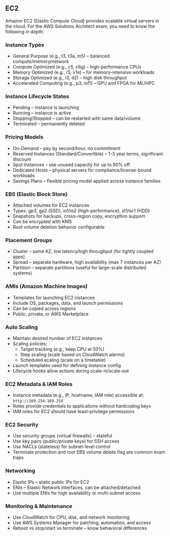 ## EC2

Amazon EC2 (Elastic Compute Cloud) provides scalable virtual servers in the cloud. For the AWS Solutions Architect exam, you need to know the following in depth:

### Instance Types
* General Purpose (e.g., t3, t3a, m5) – balanced compute/memory/network
* Compute Optimized (e.g., c5, c6g) – high-performance CPUs
* Memory Optimized (e.g., r5, x1e) – for memory-intensive workloads
* Storage Optimized (e.g., i3, d2) – high disk throughput
* Accelerated Computing (e.g., p3, inf1) – GPU and FPGA for ML/HPC

### Instance Lifecycle States
* Pending – instance is launching
* Running – instance is active
* Stopping/Stopped – can be restarted with same data/volume
* Terminated – permanently deleted

### Pricing Models
* On-Demand – pay by second/hour, no commitment
* Reserved Instances (Standard/Convertible) – 1-3 year terms, significant discount
* Spot Instances – use unused capacity for up to 90% off
* Dedicated Hosts – physical servers for compliance/license-bound workloads
* Savings Plans – flexible pricing model applied across instance families

### EBS (Elastic Block Store)
* Attached volumes for EC2 instances
* Types: gp3, gp2 (SSD), io1/io2 (high-performance), st1/sc1 (HDD)
* Snapshots for backups, cross-region copy, encryption support
* Can be encrypted with KMS
* Root volume deletion behavior configurable

### Placement Groups
* Cluster – same AZ, low latency/high throughput (for tightly coupled apps)
* Spread – separate hardware, high availability (max 7 instances per AZ)
* Partition – separate partitions (useful for large-scale distributed systems)

### AMIs (Amazon Machine Images)
* Templates for launching EC2 instances
* Include OS, packages, data, and launch permissions
* Can be copied across regions
* Public, private, or AWS Marketplace

### Auto Scaling
* Maintain desired number of EC2 instances
* Scaling policies:
  - Target tracking (e.g., keep CPU at 50%)
  - Step scaling (scale based on CloudWatch alarms)
  - Scheduled scaling (scale on a timetable)
* Launch templates used for defining instance config
* Lifecycle hooks allow actions during scale-in/scale-out

### EC2 Metadata & IAM Roles
* Instance metadata (e.g., IP, hostname, IAM role) accessible at: `http://169.254.169.254`
* Roles provide credentials to applications without hardcoding keys
* IAM roles for EC2 should have least-privilege permissions

### EC2 Security
* Use security groups (virtual firewalls) – stateful
* Use key pairs (public/private keys) for SSH access
* Use NACLs (stateless) for subnet-level control
* Terminate protection and root EBS volume delete flag are common exam traps

### Networking
* Elastic IPs – static public IPs for EC2
* ENIs – Elastic Network Interfaces, can be attached/detached
* Use multiple ENIs for high availability or multi-subnet access

### Monitoring & Maintenance
* Use CloudWatch for CPU, disk, and network monitoring
* Use AWS Systems Manager for patching, automation, and access
* Reboot vs stop/start vs terminate – know behavioral differences